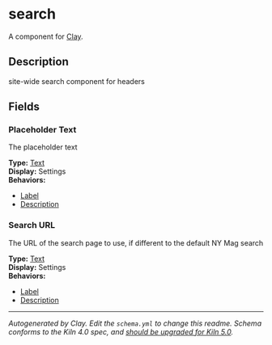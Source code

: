 # search
A component for [Clay](https://github.com/nymag/amphora/wiki#clay-is-divided-into-components).

## Description
site-wide search component for headers


## Fields
### Placeholder Text

The placeholder text

**Type:** [Text](https://github.com/nymag/clay-kiln/blob/master/behaviors/text.md)<br />**Display:** Settings<br />**Behaviors:**

* [Label](https://github.com/nymag/clay-kiln/blob/master/behaviors/label.md)
* [Description](https://github.com/nymag/clay-kiln/blob/master/behaviors/description.md)

### Search URL

The URL of the search page to use, if different to the default NY Mag search

**Type:** [Text](https://github.com/nymag/clay-kiln/blob/master/behaviors/text.md)<br />**Display:** Settings<br />**Behaviors:**

* [Label](https://github.com/nymag/clay-kiln/blob/master/behaviors/label.md)
* [Description](https://github.com/nymag/clay-kiln/blob/master/behaviors/description.md)


---
_Autogenerated by Clay. Edit the `schema.yml` to change this readme. Schema conforms to the Kiln 4.0 spec, and [should be upgraded for Kiln 5.0](https://github.com/clay/clay-kiln/wiki/v4.x-%E2%86%92-v5.x-Migration-Guide)._
